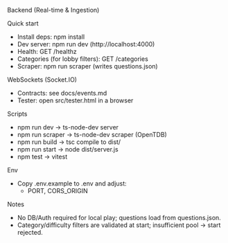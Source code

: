 Backend (Real-time & Ingestion)

Quick start
- Install deps: npm install
- Dev server: npm run dev (http://localhost:4000)
- Health: GET /healthz
- Categories (for lobby filters): GET /categories
- Scraper: npm run scraper (writes questions.json)

WebSockets (Socket.IO)
- Contracts: see docs/events.md
- Tester: open src/tester.html in a browser

Scripts
- npm run dev   → ts-node-dev server
- npm run scraper → ts-node-dev scraper (OpenTDB)
- npm run build → tsc compile to dist/
- npm run start → node dist/server.js
- npm test      → vitest

Env
- Copy .env.example to .env and adjust:
  - PORT, CORS_ORIGIN

Notes
- No DB/Auth required for local play; questions load from questions.json.
- Category/difficulty filters are validated at start; insufficient pool → start rejected.

